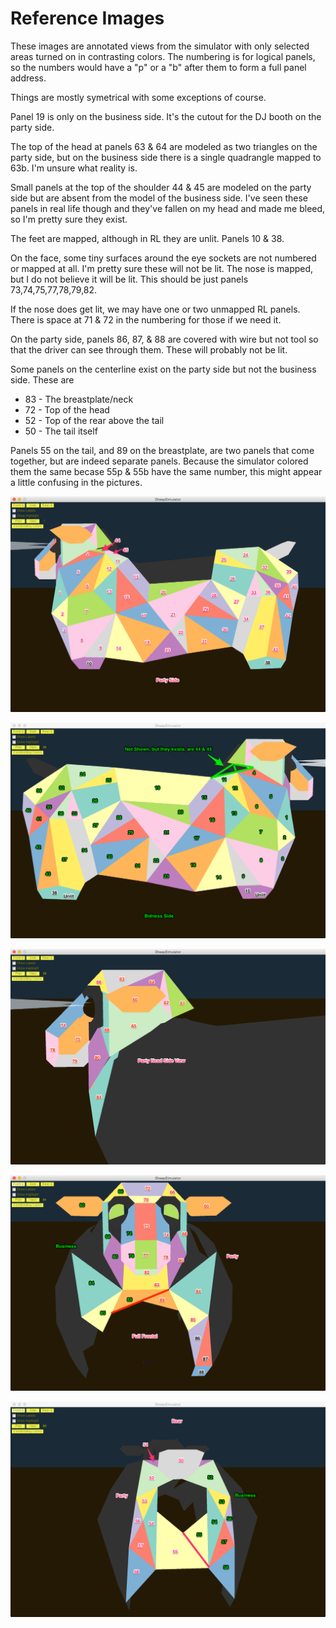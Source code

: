 Reference Images
================

These images are annotated views from the simulator with only selected areas
turned on in contrasting colors. The numbering is for logical panels, so the
numbers would have a "p" or a "b" after them to form a full panel address.

Things are mostly symetrical with some exceptions of course.

Panel 19 is only on the business side. It's the cutout for the DJ booth on
the party side.

The top of the head at panels 63 & 64 are modeled as two triangles on the
party side, but on the business side there is a single quadrangle mapped to
63b. I'm unsure what reality is.

Small panels at the top of the shoulder 44 & 45 are modeled on the party side
but are absent from the model of the business side. I've seen these panels
in real life though and they've fallen on my head and made me bleed, so I'm
pretty sure they exist.

The feet are mapped, although in RL they are unlit. Panels 10 & 38.

On the face, some tiny surfaces around the eye sockets are not numbered or
mapped at all. I'm pretty sure these will not be lit. The nose is mapped, but
I do not believe it will be lit. This should be just panels 73,74,75,77,78,79,82.

If the nose does get lit, we may have one or two unmapped RL panels. There is
space at 71 & 72 in the numbering for those if we need it.

On the party side, panels 86, 87, & 88 are covered with wire but not tool so 
that the driver can see through them. These will probably not be lit.

Some panels on the centerline exist on the party side but not the business
side. These are

  * 83 - The breastplate/neck
  * 72 - Top of the head
  * 52 - Top of the rear above the tail
  * 50 - The tail itself

Panels 55 on the tail, and 89 on the breastplate, are two panels that come
together, but are indeed separate panels. Because the simulator colored them
the same becase 55p & 55b have the same number, this might appear a little
confusing in the pictures.

![Party Side](./PartySide.png)

![Business Side](./BusinessSide.png)

![Party Head](./PartyHead.png)

![Full Frontal](./FullFront.png)

![Rear View](./Rear.png)